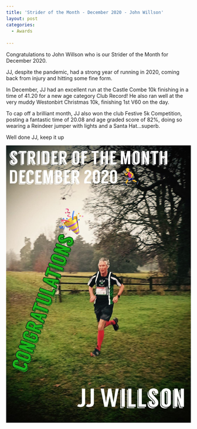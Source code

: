 ```yaml
---
title: 'Strider of the Month - December 2020 - John Willson'
layout: post
categories:
  - Awards

---
```


Congratulations to John Willson who is our Strider of the Month for December 2020.

JJ, despite the pandemic, had a strong year of running in 2020, coming back from injury and hitting some fine form.

In December, JJ had an excellent run at the Castle Combe 10k finishing in a time of 41.20 for a new age category Club Record! He also ran well at the very muddy Westonbirt Christmas 10k, finishing 1st V60 on the day. 

To cap off a brilliant month, JJ also won the club Festive 5k Competition, posting a fantastic time of 20.08 and age graded score of 82%, doing so wearing a Reindeer jumper with lights and a Santa Hat...superb.

Well done JJ, keep it up

![Strider of the month John Willson](/images/2021/01/2021-01-15-SOTM-December-2020.jpg "CLC Strider of the month December 2020 John Willson")
